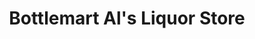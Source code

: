 ---
title: "Bottlemart Al's Liquor Store"
url: /carnarvon/bottlemart-als-liquor-store/
shop: alcohol
---